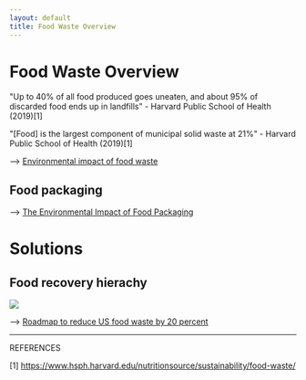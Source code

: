 ```yaml
---
layout: default
title: Food Waste Overview
---
```

# Food Waste Overview

"Up to 40% of all food produced goes uneaten, and about 95% of discarded food ends up in landfills" - Harvard Public School of Health (2019)[1]

"[Food] is the largest component of municipal solid waste at 21%" - Harvard Public School of Health (2019)[1]

--> [Environmental impact of food waste](https://moveforhunger.org/the-environmental-impact-of-food-waste)

## Food packaging 

--> [The Environmental Impact of Food Packaging](https://foodprint.org/issues/the-environmental-impact-of-food-packaging/)


# Solutions

## Food recovery hierachy 

![](media/cleanshot_2023-11-17-at-09-15-37@2x.png)


--> [Roadmap to reduce US food waste by 20 percent](https://refed.org/downloads/Key_Insights.pdf)

______________
REFERENCES

[1] https://www.hsph.harvard.edu/nutritionsource/sustainability/food-waste/ 
